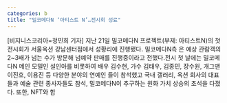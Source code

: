 ```yaml
---
categories: b
title: "밀코메다N ‘아티스트 N’…전시회 성료"
---
```

[비지니스코리아=정민희 기자] 지난 21일 밀코메다N 프로젝트(부제: 아티스트N)의 첫 전시회가 서울옥션 강남센터점에서 성황리에 진행됐다. 밀코메다N측 은 예상 관람객의 2~3배가 넘는 수가 방문해 넘예약 판매를 진행중이라고 전했다.전시 첫 날에는 밀코메다N 메인 모델인 설인아를 비롯하여 배우 김수현, 가수 김태우, 김종민, 장수원, 개그맨 이진호, 이용진 등 다양한 분야의 연예인 들이 참석했고 국내 갤러리, 옥션 회사의 대표들과 예술 관련 종사자들도 참석, 밀코메다N이 추구하는 원화 가치 상승의 초석을 다졌다. 또한, NFT와 함